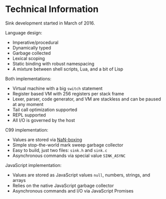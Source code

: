 
Technical Information
=====================

Sink development started in March of 2016.

Language design:

* Imperative/procedural
* Dynamically typed
* Garbage collected
* Lexical scoping
* Static binding with robust namespacing
* A mixture between shell scripts, Lua, and a bit of Lisp

Both implementations:

* Virtual machine with a big `switch` statement
* Register based VM with 256 registers per stack frame
* Lexer, parser, code generator, and VM are stackless and can be paused at any moment
* Tail call optimization supported
* REPL supported
* All I/O is governed by the host

C99 implementation:

* Values are stored via [NaN-boxing](http://syntheti.cc/article/nan-boxing/)
* Simple stop-the-world mark sweep garbage collector
* Easy to build, just two files: `sink.h` and `sink.c`
* Asynchronous commands via special value `SINK_ASYNC`

JavaScript implementation:

* Values are stored as JavaScript values `null`, numbers, strings, and arrays
* Relies on the native JavaScript garbage collector
* Asynchronous commands and I/O via JavaScript Promises
